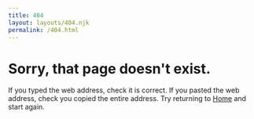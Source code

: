 ```yaml
---
title: 404
layout: layouts/404.njk
permalink: /404.html
---
```



# Sorry, that page doesn't exist.
If you typed the web address, check it is correct.
If you pasted the web address, check you copied the entire address.
Try returning to [Home](/) and start again.
